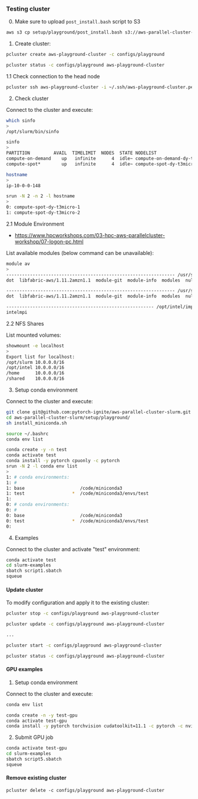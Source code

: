 ### Testing cluster

0. Make sure to upload `post_install.bash` script to S3
```bash
aws s3 cp setup/playground/post_install.bash s3://aws-parallel-cluster-slurm/playground/post_install.bash
```

1. Create cluster:

```bash
pcluster create aws-playground-cluster -c configs/playground

pcluster status -c configs/playground aws-playground-cluster
```

1.1 Check connection to the head node
```bash
pcluster ssh aws-playground-cluster -i ~/.ssh/aws-playground-cluster.pem
```

2. Check cluster

Connect to the cluster and execute:
```bash
which sinfo
>
/opt/slurm/bin/sinfo

sinfo
>
PARTITION         AVAIL  TIMELIMIT  NODES  STATE NODELIST
compute-on-demand    up   infinite      4  idle~ compute-on-demand-dy-t3micro-[1-4]
compute-spot*        up   infinite      4  idle~ compute-spot-dy-t3micro-[1-4]

hostname
>
ip-10-0-0-148

srun -N 2 -n 2 -l hostname
>
0: compute-spot-dy-t3micro-1
1: compute-spot-dy-t3micro-2
```

2.1 Module Environment

- https://www.hpcworkshops.com/03-hpc-aws-parallelcluster-workshop/07-logon-pc.html

List available modules (below command can be unavailable):

```bash
module av
>
---------------------------------------------------------------- /usr/share/modules/modulefiles -----------------------------------------------------------------
dot  libfabric-aws/1.11.2amzn1.1  module-git  module-info  modules  null  openmpi/4.1.1  use.own

---------------------------------------------------------------- /usr/share/modules/modulefiles -----------------------------------------------------------------
dot  libfabric-aws/1.11.2amzn1.1  module-git  module-info  modules  null  openmpi/4.1.1  use.own

-------------------------------------------------------- /opt/intel/impi/2019.8.254/intel64/modulefiles ---------------------------------------------------------
intelmpi
```

2.2 NFS Shares

List mounted volumes:

```bash
showmount -e localhost
>
Export list for localhost:
/opt/slurm 10.0.0.0/16
/opt/intel 10.0.0.0/16
/home      10.0.0.0/16
/shared    10.0.0.0/16
```


3. Setup conda environment

Connect to the cluster and execute:
```bash
git clone git@github.com:pytorch-ignite/aws-parallel-cluster-slurm.git
cd aws-parallel-cluster-slurm/setup/playground/
sh install_miniconda.sh

source ~/.bashrc
conda env list
```

```bash
conda create -y -n test
conda activate test
conda install -y pytorch cpuonly -c pytorch
srun -N 2 -l conda env list
>
1: # conda environments:
1: #
1: base                     /code/miniconda3
1: test                  *  /code/miniconda3/envs/test
1:
0: # conda environments:
0: #
0: base                     /code/miniconda3
0: test                  *  /code/miniconda3/envs/test
0:
```

4. Examples

Connect to the cluster and activate "test" environment:
```bash
conda activate test
cd slurm-examples
sbatch script1.sbatch
squeue
```

#### Update cluster

To modify configuration and apply it to the existing cluster:

```bash
pcluster stop -c configs/playground aws-playground-cluster

pcluster update -c configs/playground aws-playground-cluster

...

pcluster start -c configs/playground aws-playground-cluster

pcluster status -c configs/playground aws-playground-cluster
```

#### GPU examples

1. Setup conda environment

Connect to the cluster and execute:
```bash
conda env list

conda create -n -y test-gpu
conda activate test-gpu
conda install -y pytorch torchvision cudatoolkit=11.1 -c pytorch -c nvidia
```

2. Submit GPU job

```bash
conda activate test-gpu
cd slurm-examples
sbatch script5.sbatch
squeue
```


#### Remove existing cluster

```
pcluster delete -c configs/playground aws-playground-cluster
```